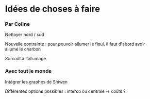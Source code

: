 # Idées de choses à faire

### Par Coline

Nettoyer nord / sud

Nouvelle contrainte : pour pouvoir allumer le fioul, il faut d'abord avoir allumé le charbon

Surcoût à l'allumage

### Avec tout le monde

Intégrer les graphes de Shiwen

Différentes options possibles : interco ou centrale -> coûts ?
